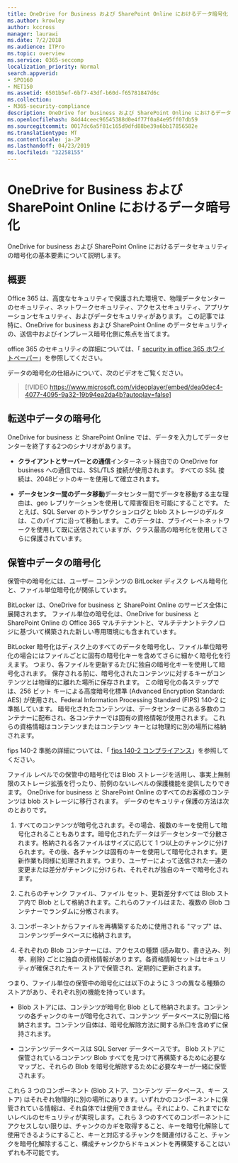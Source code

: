 ```yaml
---
title: OneDrive for Business および SharePoint Online におけるデータ暗号化
ms.author: krowley
author: kccross
manager: laurawi
ms.date: 7/2/2018
ms.audience: ITPro
ms.topic: overview
ms.service: O365-seccomp
localization_priority: Normal
search.appverid:
- SPO160
- MET150
ms.assetid: 6501b5ef-6bf7-43df-b60d-f65781847d6c
ms.collection:
- M365-security-compliance
description: OneDrive for business および SharePoint Online におけるデータセキュリティの暗号化の基本要素について説明します。
ms.openlocfilehash: 84d44ceec96545388d0e4f77f0a84e95ff07db59
ms.sourcegitcommit: 0017dc6a5f81c165d9dfd88be39a6bb17856582e
ms.translationtype: MT
ms.contentlocale: ja-JP
ms.lasthandoff: 04/23/2019
ms.locfileid: "32258155"
---
```

# <a name="data-encryption-in-onedrive-for-business-and-sharepoint-online"></a>OneDrive for Business および SharePoint Online におけるデータ暗号化

OneDrive for business および SharePoint Online におけるデータセキュリティの暗号化の基本要素について説明します。
  
## <a name="overview"></a>概要

Office 365 は、高度なセキュリティで保護された環境で、物理データセンターのセキュリティ、ネットワークセキュリティ、アクセスセキュリティ、アプリケーションセキュリティ、およびデータセキュリティがあります。 この記事では特に、OneDrive for business および SharePoint Online のデータセキュリティの、送信中およびインプレース暗号化側に焦点を当てます。
  
office 365 のセキュリティの詳細については、「 [security in office 365 ホワイトペーパー](https://go.microsoft.com/fwlink/p/?LinkId=270895)」を参照してください。
  
データの暗号化の仕組みについて、次のビデオをご覧ください。
  
> [!VIDEO https://www.microsoft.com/videoplayer/embed/dea0dec4-4077-4095-9a32-19b94ea2da4b?autoplay=false]
  
## <a name="encryption-of-data-in-transit"></a>転送中データの暗号化

OneDrive for business と SharePoint Online では、データを入力してデータセンターを終了する2つのシナリオがあります。
  
- **クライアントとサーバーとの通信**インターネット経由での OneDrive for business への通信では、SSL/TLS 接続が使用されます。 すべての SSL 接続は、2048ビットのキーを使用して確立されます。

- **データセンター間のデータ移動**データセンター間でデータを移動する主な理由は、geo レプリケーションを使用して障害復旧を可能にすることです。 たとえば、SQL Server のトランザクションログと blob ストレージのデルタは、このパイプに沿って移動します。 このデータは、プライベートネットワークを使用して既に送信されていますが、クラス最高の暗号化を使用してさらに保護されています。 

## <a name="encryption-of-data-at-rest"></a>保管中データの暗号化

保管中の暗号化には、ユーザー コンテンツの BitLocker ディスク レベル暗号化と、ファイル単位暗号化が関係しています。
  
BitLocker は、OneDrive for business と SharePoint Online のサービス全体に展開されます。 ファイル単位の暗号化は、OneDrive for business と SharePoint Online の Office 365 マルチテナントと、マルチテナントテクノロジに基づいて構築された新しい専用環境にも含まれています。
  
BitLocker 暗号化はディスク上のすべてのデータを暗号化し、ファイル単位暗号化の場合にはファイルごとに固有の暗号化キーを含めてさらに細かく暗号化を行えます。 つまり、各ファイルを更新するたびに独自の暗号化キーを使用して暗号化されます。 保存される前に、暗号化されたコンテンツに対するキーがコンテンツとは物理的に離れた場所に保存されます。 この暗号化の各ステップでは、256 ビット キーによる高度暗号化標準 (Advanced Encryption Standard: AES) が使用され、Federal Information Processing Standard (FIPS) 140-2 に準拠しています。 暗号化されたコンテンツは、データセンターにある多数のコンテナーに配布され、各コンテナーでは固有の資格情報が使用されます。 これらの資格情報はコンテンツまたはコンテンツ キーとは物理的に別の場所に格納されます。
  
fips 140-2 準拠の詳細については、「 [fips 140-2 コンプライアンス](https://go.microsoft.com/fwlink/?LinkId=517625)」を参照してください。
  
ファイル レベルでの保管中の暗号化では Blob ストレージを活用し、事実上無制限のストレージ拡張を行ったり、前例のないレベルの保護機能を提供したりできます。 OneDrive for business と SharePoint Online のすべてのお客様のコンテンツは blob ストレージに移行されます。 データのセキュリティ保護の方法は次のとおりです。
  
1. すべてのコンテンツが暗号化されます。その場合、複数のキーを使用して暗号化されることもあります。暗号化されたデータはデータセンターで分散されます。格納される各ファイルはサイズに応じて 1 つ以上のチャンクに分けられます。その後、各チャンクは固有のキーを使用して暗号化されます。更新作業も同様に処理されます。つまり、ユーザーによって送信された一連の変更または差分がチャンクに分けられ、それぞれが独自のキーで暗号化されます。

2. これらのチャンク ファイル、ファイル セット、更新差分すべては Blob ストア内で Blob として格納されます。これらのファイルはまた、複数の Blob コンテナーでランダムに分散されます。

3. コンポーネントからファイルを再構築するために使用される "マップ" は、コンテンツデータベースに格納されます。

4. それぞれの Blob コンテナーには、アクセスの種類 (読み取り、書き込み、列挙、削除) ごとに独自の資格情報があります。各資格情報セットはセキュリティが確保されたキー ストアで保管され、定期的に更新されます。

つまり、ファイル単位の保管中の暗号化には以下のように 3 つの異なる種類のストアがあり、それぞれ別の機能を持っています。
  
- Blob ストアには、コンテンツが暗号化 Blob として格納されます。コンテンツの各チャンクのキーが暗号化されて、コンテンツ データベースに別個に格納されます。コンテンツ自体は、暗号化解除方法に関する糸口を含めずに保持されます。

- コンテンツデータベースは SQL Server データベースです。 Blob ストアに保管されているコンテンツ Blob すべてを見つけて再構築するために必要なマップと、それらの Blob を暗号化解除するために必要なキーが一緒に保管されます。

これら 3 つのコンポーネント (Blob ストア、コンテンツ データベース、キー ストア) はそれぞれ物理的に別の場所にあります。いずれかのコンポーネントに保管されている情報は、それ自体では使用できません。それにより、これまでにないレベルのセキュリティが実現します。これら 3 つのすべてのコンポーネントにアクセスしない限りは、チャンクのカギを取得すること、キーを暗号化解除して使用できるようにすること、キーと対応するチャンクを関連付けること、チャンクを暗号化解除すること、構成チャンクからドキュメントを再構築することはいずれも不可能です。
